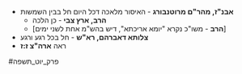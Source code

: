 * **אבנ"ז, מהר"ם מרוטנבורג** \- האיסור מלאכה דכל היום חל בבין השמשות
	* **הרב, ארץ צבי** \- כן הלכה
	* \[**הרב** \- משו"כ נקרא "יומא אריכתא", דיש בהש"מ אחת לשני ימים\]
* **צלותא דאברהם, רא"ש** \- חל בכל רגע ורגע
* ראה **ארה"צ ז:ז**

#פרק_יוט_תשפה
